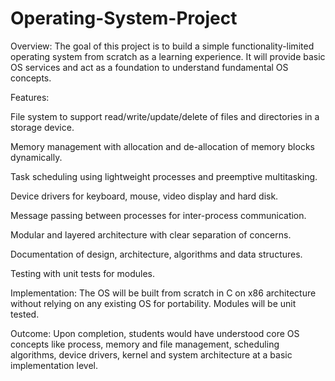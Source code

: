 # Operating-System-Project

Overview:
The goal of this project is to build a simple functionality-limited operating system from scratch as a learning experience. It will provide basic OS services and act as a foundation to understand fundamental OS concepts.

Features:

File system to support read/write/update/delete of files and directories in a storage device.

Memory management with allocation and de-allocation of memory blocks dynamically.

Task scheduling using lightweight processes and preemptive multitasking.

Device drivers for keyboard, mouse, video display and hard disk.

Message passing between processes for inter-process communication.

Modular and layered architecture with clear separation of concerns.

Documentation of design, architecture, algorithms and data structures.

Testing with unit tests for modules.

Implementation:
The OS will be built from scratch in C on x86 architecture without relying on any existing OS for portability. Modules will be unit tested.

Outcome:
Upon completion, students would have understood core OS concepts like process, memory and file management, scheduling algorithms, device drivers, kernel and system architecture at a basic implementation level.
